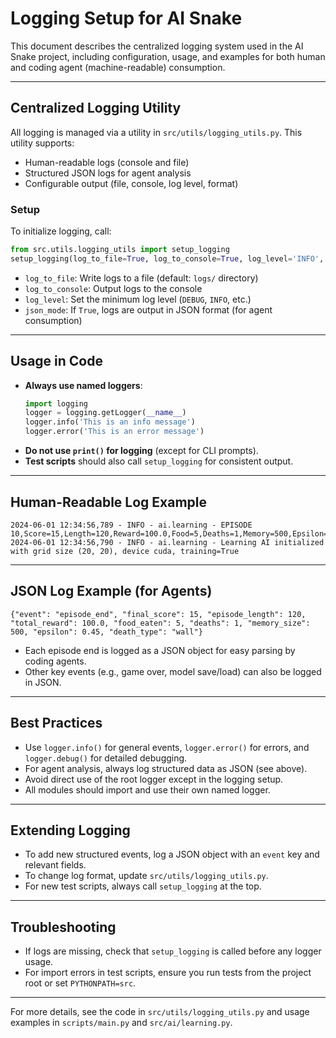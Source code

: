 # Logging Setup for AI Snake

This document describes the centralized logging system used in the AI Snake project, including configuration, usage, and examples for both human and coding agent (machine-readable) consumption.

---

## Centralized Logging Utility

All logging is managed via a utility in `src/utils/logging_utils.py`. This utility supports:
- Human-readable logs (console and file)
- Structured JSON logs for agent analysis
- Configurable output (file, console, log level, format)

### Setup

To initialize logging, call:

```python
from src.utils.logging_utils import setup_logging
setup_logging(log_to_file=True, log_to_console=True, log_level='INFO', json_mode=False)
```

- `log_to_file`: Write logs to a file (default: `logs/` directory)
- `log_to_console`: Output logs to the console
- `log_level`: Set the minimum log level (`DEBUG`, `INFO`, etc.)
- `json_mode`: If `True`, logs are output in JSON format (for agent consumption)

---

## Usage in Code

- **Always use named loggers**:
  ```python
  import logging
  logger = logging.getLogger(__name__)
  logger.info('This is an info message')
  logger.error('This is an error message')
  ```
- **Do not use `print()` for logging** (except for CLI prompts).
- **Test scripts** should also call `setup_logging` for consistent output.

---

## Human-Readable Log Example

```
2024-06-01 12:34:56,789 - INFO - ai.learning - EPISODE 10,Score=15,Length=120,Reward=100.0,Food=5,Deaths=1,Memory=500,Epsilon=0.45,DeathType=wall
2024-06-01 12:34:56,790 - INFO - ai.learning - Learning AI initialized with grid size (20, 20), device cuda, training=True
```

---

## JSON Log Example (for Agents)

```
{"event": "episode_end", "final_score": 15, "episode_length": 120, "total_reward": 100.0, "food_eaten": 5, "deaths": 1, "memory_size": 500, "epsilon": 0.45, "death_type": "wall"}
```

- Each episode end is logged as a JSON object for easy parsing by coding agents.
- Other key events (e.g., game over, model save/load) can also be logged in JSON.

---

## Best Practices

- Use `logger.info()` for general events, `logger.error()` for errors, and `logger.debug()` for detailed debugging.
- For agent analysis, always log structured data as JSON (see above).
- Avoid direct use of the root logger except in the logging setup.
- All modules should import and use their own named logger.

---

## Extending Logging

- To add new structured events, log a JSON object with an `event` key and relevant fields.
- To change log format, update `src/utils/logging_utils.py`.
- For new test scripts, always call `setup_logging` at the top.

---

## Troubleshooting

- If logs are missing, check that `setup_logging` is called before any logger usage.
- For import errors in test scripts, ensure you run tests from the project root or set `PYTHONPATH=src`.

---

For more details, see the code in `src/utils/logging_utils.py` and usage examples in `scripts/main.py` and `src/ai/learning.py`. 